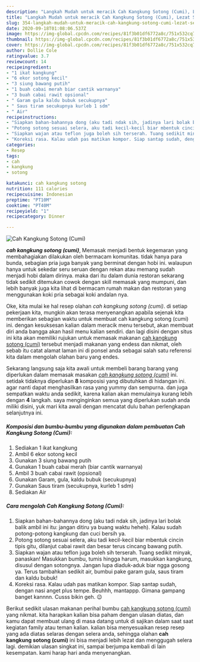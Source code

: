 ```yaml
---
description: "Langkah Mudah untuk meracik Cah Kangkung Sotong (Cumi), Lezat Sekali"
title: "Langkah Mudah untuk meracik Cah Kangkung Sotong (Cumi), Lezat Sekali"
slug: 354-langkah-mudah-untuk-meracik-cah-kangkung-sotong-cumi-lezat-sekali
date: 2020-09-18T01:08:06.537Z
image: https://img-global.cpcdn.com/recipes/81f3b01df6772a8c/751x532cq70/cah-kangkung-sotong-cumi-foto-resep-utama.jpg
thumbnail: https://img-global.cpcdn.com/recipes/81f3b01df6772a8c/751x532cq70/cah-kangkung-sotong-cumi-foto-resep-utama.jpg
cover: https://img-global.cpcdn.com/recipes/81f3b01df6772a8c/751x532cq70/cah-kangkung-sotong-cumi-foto-resep-utama.jpg
author: Dollie Cole
ratingvalue: 3.7
reviewcount: 14
recipeingredient:
- "1 ikat kangkung"
- "6 ekor sotong kecil"
- "3 siung bawang putih"
- "1 buah cabai merah biar cantik warnanya"
- "3 buah cabai rawit opsional"
- " Garam gula kaldu bubuk secukupnya"
- " Saus tiram secukupnya kurleb 1 sdm"
- " Air"
recipeinstructions:
- "Siapkan bahan-bahannya dong (aku tadi ndak sih, jadinya lari bolak balik ambil ini itu: jangan ditiru ya buang waktu heheh). Kalau sudah potong-potong kangkung dan cuci bersih ya."
- "Potong sotong sesuai selera, aku tadi kecil-kecil biar mbentuk cincin tipis gitu, dilanjut cabai rawit dan besar terus cincang bawang putih."
- "Siapkan wajan atau teflon juga boleh sih terserah. Tuang sedikit minyak, panaskan! Masukkan bumbu, tumis hingga harum, masukkan kangkung, disusul dengan sotongnya. Jangan lupa diaduk-aduk biar ngga gosong ya. Terus tambahkan sedikit air, bumbui pake garam gula, saus tiram dan kaldu bubuk!"
- "Koreksi rasa. Kalau udah pas matikan kompor. Siap santap sudah, dengan nasi anget plus tempe. Beuhhh, mantappp. Gimana gampang banget kannnn. Cusss bikin geh. 😉"
categories:
- Resep
tags:
- cah
- kangkung
- sotong

katakunci: cah kangkung sotong 
nutrition: 111 calories
recipecuisine: Indonesian
preptime: "PT10M"
cooktime: "PT40M"
recipeyield: "1"
recipecategory: Dinner

---
```



![Cah Kangkung Sotong (Cumi)](https://img-global.cpcdn.com/recipes/81f3b01df6772a8c/751x532cq70/cah-kangkung-sotong-cumi-foto-resep-utama.jpg)

<b><i>cah kangkung sotong (cumi)</i></b>, Memasak menjadi bentuk kegemaran yang membahagiakan dilakukan oleh bermacam komunitas. tidak hanya para bunda, sebagian pria juga banyak yang berminat dengan hobi ini. walaupun hanya untuk sekedar seru seruan dengan rekan atau memang sudah menjadi hobi dalam dirinya. maka dari itu dalam dunia restoran sekarang tidak sedikit ditemukan cowok dengan skill memasak yang mumpuni, dan lebih banyak juga kita lihat di bermacam rumah makan dan restoran yang menggunakan koki pria sebagai koki andalan nya.

Oke, kita mulai ke hal resep olahan <i>cah kangkung sotong (cumi)</i>. di setiap pekerjaan kita, mungkin akan terasa menyenangkan apabila sejenak kita memberikan sebagian waktu untuk membuat cah kangkung sotong (cumi) ini. dengan kesuksesan kalian dalam meracik menu tersebut, akan membuat diri anda bangga akan hasil menu kalian sendiri. dan lagi disini dengan situs ini kita akan memiliki rujukan untuk memasak makanan <u>cah kangkung sotong (cumi)</u> tersebut menjadi makanan yang endess dan nikmat, oleh sebab itu catat alamat laman ini di ponsel anda sebagai salah satu referensi kita dalam mengolah olahan baru yang endes.




Sekarang langsung saja kita awali untuk membeli barang barang yang diperlukan dalam memasak masakan <u><i>cah kangkung sotong (cumi)</i></u> ini. setidak tidaknya diperlukan <b>8</b> komposisi yang dibutuhkan di hidangan ini. agar nanti dapat menghasilkan rasa yang yummy dan sempurna. dan juga sempatkan waktu anda sedikit, karena kalian akan memulainya kurang lebih dengan <b>4</b> langkah. saya menginginkan semua yang diperlukan sudah anda miliki disini, yuk mari kita awali dengan mencatat dulu bahan perlengkapan selanjutnya ini.

<!--inarticleads1-->

##### Komposisi dan bumbu-bumbu yang digunakan dalam pembuatan Cah Kangkung Sotong (Cumi):

1. Sediakan 1 ikat kangkung
1. Ambil 6 ekor sotong kecil
1. Gunakan 3 siung bawang putih
1. Gunakan 1 buah cabai merah (biar cantik warnanya)
1. Ambil 3 buah cabai rawit (opsional)
1. Gunakan  Garam, gula, kaldu bubuk (secukupnya)
1. Gunakan  Saus tiram (secukupnya, kurleb 1 sdm)
1. Sediakan  Air




<!--inarticleads2-->

##### Cara mengolah Cah Kangkung Sotong (Cumi):

1. Siapkan bahan-bahannya dong (aku tadi ndak sih, jadinya lari bolak balik ambil ini itu: jangan ditiru ya buang waktu heheh). Kalau sudah potong-potong kangkung dan cuci bersih ya.
1. Potong sotong sesuai selera, aku tadi kecil-kecil biar mbentuk cincin tipis gitu, dilanjut cabai rawit dan besar terus cincang bawang putih.
1. Siapkan wajan atau teflon juga boleh sih terserah. Tuang sedikit minyak, panaskan! Masukkan bumbu, tumis hingga harum, masukkan kangkung, disusul dengan sotongnya. Jangan lupa diaduk-aduk biar ngga gosong ya. Terus tambahkan sedikit air, bumbui pake garam gula, saus tiram dan kaldu bubuk!
1. Koreksi rasa. Kalau udah pas matikan kompor. Siap santap sudah, dengan nasi anget plus tempe. Beuhhh, mantappp. Gimana gampang banget kannnn. Cusss bikin geh. 😉




Berikut sedikit ulasan makanan perihal bumbu <u>cah kangkung sotong (cumi)</u> yang nikmat. kita harapkan kalian bisa paham dengan ulasan diatas, dan kamu dapat membuat ulang di masa datang untuk di sajikan dalam saat saat kegiatan family atau teman kalian. kalian bisa menyesuaikan resep resep yang ada diatas selaras dengan selera anda, sehingga olahan <b>cah kangkung sotong (cumi)</b> ini bisa menjadi lebih lezat dan menggugah selera lagi. demikian ulasan singkat ini, sampai berjumpa kembali di lain kesempatan. kami harap hari anda menyenangkan.
